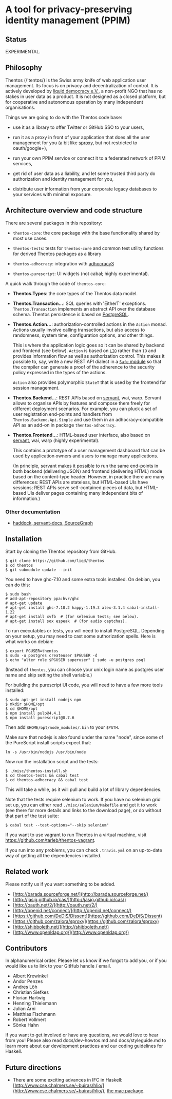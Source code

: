 # A tool for privacy-preserving identity management (PPIM)


## Status

EXPERIMENTAL.


## Philosophy

Thentos (/'tentɒs/) is the Swiss army knife of web application user
management.  Its focus is on privacy and decentralization of control.
It is actively developed by [liquid democracy e.V.](http://liqd.net/),
a non-profit NGO that has no stakes in user data as a product.  It is
not designed as a closed platform, but for cooperative and autonomous
operation by many independent organisations.

Things we are going to do with the Thentos code base:

- use it as a library to offer Twitter or GitHub SSO to your users,

- run it as a proxy in front of your application that does all the
  user management for you (a bit like
  [sproxy](https://github.com/zalora/sproxy), but not restricted to
  oauth/google+),

- run your own PPIM service or connect it to a federated network of
  PPIM services,

- get rid of user data as a liability, and let some trusted third
  party do authorization and identity management for you,

- distribute user information from your corporate legacy databases to
  your services with minimal exposure.


## Architecture overview and code structure

There are several packages in this repository:

* `thentos-core`: the core package with the base functionality shared
  by most use cases.

* `thentos-tests`: tests for `thentos-core` and common test utility
   functions for derived Thentos packages as a library

* `thentos-adhocracy`: integration with
  [adhocracy3](https://github.com/liqd/adhocracy3)

* `thentos-purescript`: UI widgets (not cabal; highly experimental).

A quick walk through the code of `thentos-core`:

- **Thentos.Types**: the core types of the Thentos data model.

- **Thentos.Transaction...**: SQL queries with 'EitherT' exceptions.
    `Thentos.Transaction` implements an abstract API over the database
    schema.  Thentos persistence is based on
    [PostgreSQL](http://postgresql.org/).

- **Thentos.Action...**: authorization-controlled actions in the
    `Action` monad.  Actions usually involve calling transactions, but
    also access to randomness, system time, configuration options, and
    other things.

    This is where the application logic goes so it can be shared by
    backend and frontend (see below).  `Action` is based on
    [`LIO`](https://github.com/scslab/lio) rather than `IO` and
    provides information flow as well as authorization control.  This
    makes it possible to, say, write a new REST API dialect in a
    [`Safe` module](https://ghc.haskell.org/trac/ghc/wiki/SafeHaskell)
    so that the compiler can generate a proof of the adherence to the
    security policy expressed in the types of the actions.

    `Action` also provides polymorphic `StateT` that is used by the
    frontend for session management.

- **Thentos.Backend...**: REST APIs based on
    [servant](http://haskell-servant.github.io/), wai, warp.  Servant
    allows to organise APIs by features and compose them freely for
    different deployment scenarios.  For example, you can pluck a set
    of user registration end-points and handlers from
    `Thentos.Backend.Api.Simple` and use them in an
    adhocracy-compatible API as an add-on in package
    `thentos-adhocracy`.

- **Thentos.Frontend...**: HTML-based user interface, also based on
    [servant](http://haskell-servant.github.io/), wai, warp (highly
    experimental).

    This contains a prototype of a user management dashboard that can
    be used by application owners and users to manage many
    applications.

    (In principle, servant makes it possible to run the same
    end-points in both backend (delivering JSON) and frontend
    (delivering HTML) mode based on the content-type header.  However,
    in practice there are many differences: REST APIs are stateless,
    but HTML-based UIs have sessions; REST APIs serve self-contained
    pieces of data, but HTML-based UIs deliver pages containing many
    independent bits of information.)


### Other documentation

- [haddock, servant-docs, SourceGraph](https://liqd.github.io/thentos/gh-pages/)


## Installation

Start by cloning the Thentos repository from GitHub.

```shell
$ git clone https://github.com/liqd/thentos
$ cd thentos
$ git submodule update --init
```

You need to have ghc-7.10 and some extra tools installed.  On debian,
you can do this:

```shell
$ sudo bash
# add-apt-repository ppa:hvr/ghc
# apt-get update
# apt-get install ghc-7.10.2 happy-1.19.3 alex-3.1.4 cabal-install-1.22
# apt-get install xvfb  # (for selenium tests; see below).
# apt-get install sox espeak  # (for audio captchas).
```

To run executables or tests, you will need to install PostgreSQL.
Depending on your setup, you may need to cast some authorization
spells.  Here is what works on debian:

```shell
$ export PGUSER=thentos
$ sudo -u postgres createuser $PGUSER -d
$ echo "alter role $PGUSER superuser" | sudo -u postgres psql
```

(Instead of `thentos`, you can choose your unix login name as postgres
user name and skip setting the shell variable.)

For building the purescript UI code, you will need to have a few more
tools installed:

```shell
$ sudo apt-get install nodejs npm
$ mkdir $HOME/opt
$ cd $HOME/opt
$ npm install pulp@4.4.1
$ npm install purescript@0.7.6
```

Then add `$HOME/opt/node_modules/.bin` to your `$PATH`.

Make sure that nodejs is also found under the name "node", since some of
the PureScript install scripts expect that:

```shell
ln -s /usr/bin/nodejs /usr/bin/node
```

Now run the installation script and the tests:

```shell
$ ./misc/thentos-install.sh
$ cd thentos-tests && cabal test
$ cd thentos-adhocracy && cabal test
```

This will take a while, as it will pull and build a lot of library
dependencies.

Note that the tests require selenium to work.  If you have no selenium
grid set up, you can either read `./misc/selenium/Makefile` and get it
to work (see there for more details and links to the download page),
or do without that part of the test suite:

```shell
$ cabal test --test-options="--skip selenium"
```

If you want to use vagrant to run Thentos in a virtual machine, visit
https://github.com/tarleb/thentos-vagrant.

If you run into any problems, you can check `.travis.yml` on an
up-to-date way of getting all the dependencies installed.


## Related work

Please notify us if you want something to be added.

- [http://barada.sourceforge.net/](http://barada.sourceforge.net/)
- [http://jasig.github.io/cas/](http://jasig.github.io/cas/)
- [http://oauth.net/2/](http://oauth.net/2/)
- [http://openid.net/connect/](http://openid.net/connect/)
- [https://github.com/DeDiS/Dissent](https://github.com/DeDiS/Dissent)
- [https://github.com/zalora/sproxy](https://github.com/zalora/sproxy)
- [http://shibboleth.net/](http://shibboleth.net/)
- [http://www.openldap.org/](http://www.openldap.org/)


## Contributors

In alphanumerical order.  Please let us know if we forgot to add you,
or if you would like us to link to your GitHub handle / email.

- Albert Krewinkel
- Andor Penzes
- Andres Löh
- Christian Siefkes
- Florian Hartwig
- Henning Thielemann
- Julian Arni
- Matthias Fischmann
- Robert Vollmert
- Sönke Hahn

If you want to get involved or have any questions, we would love to
hear from you! Please also read docs/dev-howtos.md and
docs/styleguide.md to learn more about our development practices and
our coding guidelines for Haskell.


## Future directions

- There are some exciting advances in IFC in Haskell:
  [http://www.cse.chalmers.se/~buiras/hlio/](http://www.cse.chalmers.se/~buiras/hlio/),
  [the mac package](http://hackage.haskell.org/package/mac).
